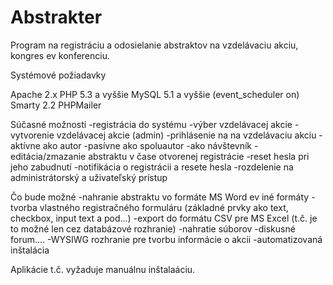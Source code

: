Abstrakter
==========
Program na registráciu a odosielanie abstraktov na vzdelávaciu akciu, kongres ev konferenciu.


Systémové požiadavky

Apache 2.x
PHP 5.3 a vyššie
MySQL 5.1 a vyššie (event_scheduler on)
Smarty 2.2
PHPMailer 

Súčasné možnosti
-registrácia do systému
-výber vzdelávacej akcie
-vytvorenie vzdelávacej akcie (admin)
-prihlásenie na na vzdelávaciu akciu 
  -aktívne ako autor
  -pasívne ako spoluautor
  -ako návštevník
  -editácia/zmazanie abstraktu v čase otvorenej registrácie
  -reset hesla pri jeho zabudnutí
  -notifikácia o registrácii a resete hesla
  -rozdelenie na administrátorský a uživateľský prístup
  
Čo bude možné
  -nahranie abstraktu vo formáte MS Word ev iné formáty
  -tvorba vlastného registračného formuláru (základné prvky ako text, checkbox, input text a pod...)
  -export do formátu CSV pre MS Excel (t.č. je to možné len cez databázové rozhranie)
  -nahratie súborov
  -diskusné forum....
  -WYSIWG rozhranie pre tvorbu informácie o akcii
  -automatizovaná inštalácia
  
Aplikácie t.č. vyžaduje manuálnu inštalaáciu.

  



